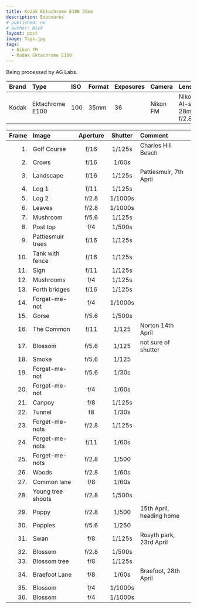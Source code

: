 ```yaml
---
title: Kodak Ektachrome E100 35mm
description: Exposures
# published: no
# author: Nick
layout: post
image: Tags.jpg
tags:
  - Nikon FM
  - Kodak Ektachrome E100
---
```

Being processed by AG Labs.

Brand|Type|ISO|Format|Exposures|Camera|Lens
:----|:---|:--|:-----|:--------|:-----|:----
Kodak|Ektachrome E100|100|35mm|36|Nikon FM|Nikon AI-s 28mm f/2.8 

Frame|Image|Aperture|Shutter|Comment
----:|:----|:----:|:----:|:------
1.|Golf Course|f/16|1/125s|Charles Hill Beach
2.|Crows|f/16|1/60s
3.|Landscape|f/16|1/125s|Pattiesmuir, 7th April
4.|Log 1|f/11|1/125s|
5.|Log 2|f/2.8|1/1000s|
6.|Leaves|f/2.8|1/1000s|
7.|Mushroom|f/5.6|1/125s|
8.|Post top|f/4|1/500s|
9.|Pattiesmuir trees|f/16|1/125s|
10.|Tank with fence|f/16|1/125s|
11.|Sign|f/11|1/125s|
12.|Mushrooms|f/4|1/125s|
13.|Forth bridges|f/16|1/125s|
14.|Forget-me-not|f/4|1/1000s|
15.|Gorse|f/5.6|1/500s|
16.|The Common|f/11|1/125|Norton 14th April
17.|Blossom|f/5.6|1/125|not sure of shutter
18.|Smoke|f/5.6|1/125
19.|Forget-me-not|f/5.6|1/30s
20.|Forget-me-not|f/4|1/60s
21.|Canpoy|f/8|1/125s
22.|Tunnel|f8|1/30s
23.|Forget-me-nots|f/2.8|1/125s
24.|Forget-me-nots|f/11|1/60s
25.|Forget-me-nots|f/2.8|1/500
26.|Woods|f/2.8|1/60s
27.|Common lane|f/8|1/60s
28.|Young tree shoots|f/2.8|1/500s
29.|Poppy|f/2.8|1/500|15th April, heading home
30.|Poppies|f/5.6|1/250
31.|Swan|f/8|1/125s|Rosyth park, 23rd April
32.|Blossom|f/2.8 |1/500s
33.|Blossom tree|f/8|1/125s
34.|Braefoot Lane |f/8|1/60s |Braefoot, 28th April
35.|Blossom|f/4|1/1000s
36.|Blossom|f/4|1/1000s